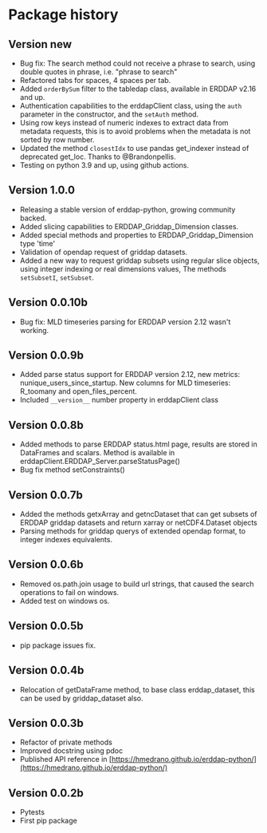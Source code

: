 # Package history

## Version new

- Bug fix: The search method could not receive a phrase to search, using double quotes in phrase, i.e. "phrase to search"
- Refactored tabs for spaces, 4 spaces per tab.
- Added `orderBySum` filter to the tabledap class, available in ERDDAP v2.16 and up.
- Authentication capabilities to the erddapClient class, using the `auth` parameter in the constructor, and the `setAuth` method.
- Using row keys instead of numeric indexes to extract data from metadata requests, this is to avoid problems when the metadata is not sorted by row number.
- Updated the method `closestIdx` to use pandas get_indexer instead of deprecated get_loc. Thanks to @Brandonpellis.
- Testing on python 3.9 and up, using github actions.


## Version 1.0.0

- Releasing a stable version of erddap-python, growing community backed.
- Added slicing capabilities to ERDDAP_Griddap_Dimension classes.
- Added special methods and properties to ERDDAP_Griddap_Dimension type 'time'
- Validation of opendap request of griddap datasets.
- Added a new way to request griddap subsets using regular slice objects, using integer indexing or real dimensions values, The methods `setSubsetI`, `setSubset`.

## Version 0.0.10b

- Bug fix: MLD timeseries parsing for ERDDAP version 2.12 wasn't working.

## Version 0.0.9b

- Added parse status support for ERDDAP version 2.12, new metrics: nunique_users_since_startup. New columns for MLD timeseries: R_toomany and open_files_percent.
- Included `__version__` number property in erddapClient class

## Version 0.0.8b

- Added methods to parse ERDDAP status.html page, results are stored in DataFrames and scalars. Method is available in erddapClient.ERDDAP_Server.parseStatusPage()
- Bug fix method setConstraints()

## Version 0.0.7b

- Added the methods getxArray and getncDataset that can get subsets of ERDDAP griddap datasets and return xarray or netCDF4.Dataset objects
- Parsing methods for griddap querys of extended opendap format, to integer indexes equivalents.

## Version 0.0.6b

- Removed os.path.join usage to build url strings, that caused the search operations to fail on windows.
- Added test on windows os.

## Version 0.0.5b

- pip package issues fix.

## Version 0.0.4b

- Relocation of getDataFrame method, to base class erddap_dataset, this can be used by griddap_dataset also.

## Version 0.0.3b

- Refactor of private methods
- Improved docstring using pdoc
- Published API reference in [https://hmedrano.github.io/erddap-python/](https://hmedrano.github.io/erddap-python/)

## Version 0.0.2b

- Pytests
- First pip package